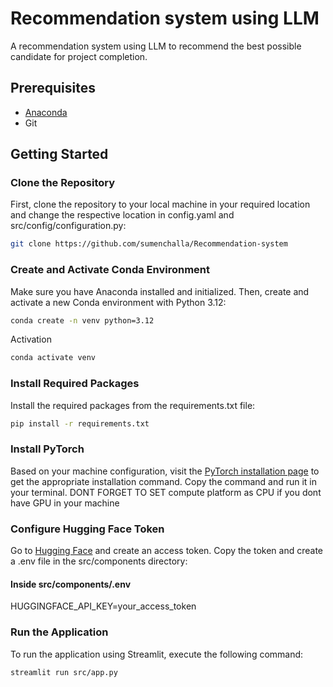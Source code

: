 # Recommendation system using LLM

A recommendation system using LLM to recommend the best possible candidate for project completion.

## Prerequisites

- [Anaconda](https://www.anaconda.com/products/distribution)
- Git

## Getting Started

### Clone the Repository

First, clone the repository to your local machine in your required location and change the respective location in config.yaml and src/config/configuration.py:

```bash
git clone https://github.com/sumenchalla/Recommendation-system
```

### Create and Activate Conda Environment
Make sure you have Anaconda installed and initialized. Then, create and activate a new Conda environment with Python 3.12:

```bash
conda create -n venv python=3.12
```
Activation
```bash
conda activate venv
```
### Install Required Packages
Install the required packages from the requirements.txt file:

```bash
pip install -r requirements.txt
```
### Install PyTorch
Based on your machine configuration, visit the [PyTorch installation page](https://pytorch.org/get-started/locally/) to get the appropriate installation command. Copy the command and run it in your terminal. DONT FORGET TO SET compute platform as CPU if you dont have GPU in your machine

### Configure Hugging Face Token
Go to [Hugging Face](https://huggingface.co/) and create an access token.
Copy the token and create a .env file in the src/components directory:
#### Inside src/components/.env
HUGGINGFACE_API_KEY=your_access_token


### Run the Application
To run the application using Streamlit, execute the following command:

```bash
streamlit run src/app.py
```


